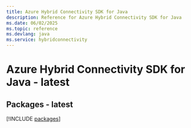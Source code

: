 ```yaml
---
title: Azure Hybrid Connectivity SDK for Java
description: Reference for Azure Hybrid Connectivity SDK for Java
ms.date: 06/02/2025
ms.topic: reference
ms.devlang: java
ms.service: hybridconnectivity
---
```

# Azure Hybrid Connectivity SDK for Java - latest
## Packages - latest
[!INCLUDE [packages](hybrid-connectivity-index.md)]